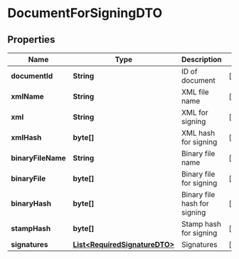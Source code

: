

# DocumentForSigningDTO


## Properties

| Name | Type | Description | Notes |
|------------ | ------------- | ------------- | -------------|
|**documentId** | **String** | ID of document |  [optional] |
|**xmlName** | **String** | XML file name |  [optional] |
|**xml** | **String** | XML for signing |  [optional] |
|**xmlHash** | **byte[]** | XML hash for signing |  [optional] |
|**binaryFileName** | **String** | Binary file name |  [optional] |
|**binaryFile** | **byte[]** | Binary file for signing |  [optional] |
|**binaryHash** | **byte[]** | Binary file hash for signing |  [optional] |
|**stampHash** | **byte[]** | Stamp hash for signing |  [optional] |
|**signatures** | [**List&lt;RequiredSignatureDTO&gt;**](RequiredSignatureDTO.md) | Signatures |  [optional] |



